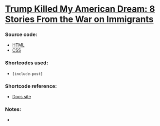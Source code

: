 # [Trump Killed My American Dream: 8 Stories From the War on Immigrants](https://www.motherjones.com/politics/2020/10/trump-american-dream-election-2020-war-on-immigrants/)


### Source code:
- [HTML](post-body.html)
- [CSS](custom-css.css)

### Shortcodes used:
- `[include-post]`

### Shortcode reference:
- [Docs site](https://docs.motherjones.com/2019/06/27/shortcodes/)

### Notes:
- 